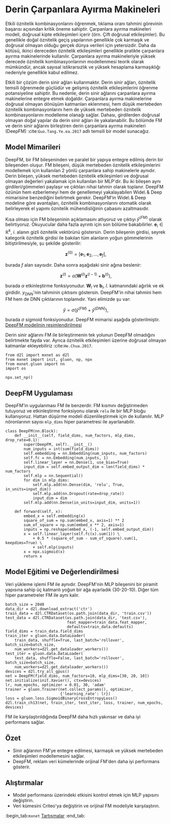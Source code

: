 # Derin Çarpanlara Ayırma Makineleri

Etkili öznitelik kombinasyonlarını öğrenmek, tıklama oranı tahmini görevinin başarısı açısından kritik öneme sahiptir. Çarpanlara ayırma makineleri modeli, doğrusal kipte etkileşimleri içerir (örn. Çift doğrusal etkileşimler). Bu genellikle doğal öznitelik geçiş yapılarının genellikle çok karmaşık ve doğrusal olmayan olduğu gerçek dünya verileri için yetersizdir. Daha da kötüsü, ikinci dereceden öznitelik etkileşimleri genellikle pratikte çarpanlara ayırma makinelerinde kullanılır. Çarpanlara ayırma makineleriyle yüksek derecede öznitelik kombinasyonlarının modellenmesi teorik olarak mümkündür, ancak sayısal istikrarsızlık ve yüksek hesaplama karmaşıklığı nedeniyle genellikle kabul edilmez. 

Etkili bir çözüm derin sinir ağları kullanmaktır. Derin sinir ağları, öznitelik temsili öğrenmede güçlüdür ve gelişmiş öznitelik etkileşimlerini öğrenme potansiyeline sahiptir. Bu nedenle, derin sinir ağlarını çarpanlara ayırma makinelerine entegre etmek doğaldır. Çarpanlara ayırma makinelerine doğrusal olmayan dönüşüm katmanları eklenmesi, hem düşük mertebeden öznitelik kombinasyonlarını hem de yüksek mertebeden öznitelik kombinasyonlarını modelleme olanağı sağlar. Dahası, girdilerden doğrusal olmayan doğal yapılar da derin sinir ağları ile yakalanabilir. Bu bölümde FM ve derin sinir ağlarını birleştiren derin çarpanlara ayırma makineleri (DeepFM) :cite:`Guo.Tang.Ye.ea.2017` adlı temsili bir model sunacağız. 

## Model Mimarileri

DeepFM, bir FM bileşeninden ve paralel bir yapıya entegre edilmiş derin bir bileşenden oluşur. FM bileşeni, düşük mertebeden öznitelik etkileşimlerini modellemek için kullanılan 2 yönlü çarpanlara sahip makinelerle aynıdır. Derin bileşen, yüksek mertebeden öznitelik etkileşimleri ve doğrusal olmayan değerleri yakalamak için kullanılan bir MLP'dir. Bu iki bileşen aynı girdileri/gömmeleri paylaşır ve çıktıları nihai tahmin olarak toplanır. DeepFM özünün hem ezberlemeyi hem de genellemeyi yakalayabilen Wide\ & Deep mimarisine benzediğini belirtmek gerekir. DeepFM'in Wide\ & Deep modeline göre avantajları, öznitelik kombinasyonlarını otomatik olarak belirleyerek el yapımı öznitelik mühendisliğinin çabasını azaltmasıdır. 

Kısa olması için FM bileşeninin açıklamasını atlıyoruz ve çıktıyı $\hat{y}^{(FM)}$ olarak belirtiyoruz. Okuyucular daha fazla ayrıntı için son bölüme bakabilirler. $\mathbf{e}_i \in \mathbb{R}^{k}$, $i.$ alanın gizli öznitelik vektörünü göstersin. Derin bileşenin girdisi, seyrek kategorik öznitelik girdisi ile bakılan tüm alanların yoğun gömmelerinin bitiştirilmesiyle, şu şekilde gösterilir: 

$$
\mathbf{z}^{(0)}  = [\mathbf{e}_1, \mathbf{e}_2, ..., \mathbf{e}_f],
$$

burada $f$ alan sayısıdır. Daha sonra aşağıdaki sinir ağına beslenir: 

$$
\mathbf{z}^{(l)}  = \alpha(\mathbf{W}^{(l)}\mathbf{z}^{(l-1)} + \mathbf{b}^{(l)}),
$$

burada $\alpha$ etkinleştirme fonksiyonudur. $\mathbf{W}_{l}$ ve $\mathbf{b}_{l}$, $l.$ katmanındaki ağırlık ve ek girdidir. $y_{DNN}$'nin tahminin çıktısını göstersin. DeepFM'in nihai tahmini hem FM hem de DNN çıktılarının toplamıdır. Yani elimizde şu var: 

$$
\hat{y} = \sigma(\hat{y}^{(FM)} + \hat{y}^{(DNN)}),
$$

burada $\sigma$ sigmoid fonksiyonudur. DeepFM mimarisi aşağıda gösterilmiştir. [DeepFM modelinin resimlendirilmesi](../img/rec-deepfm.svg) 

Derin sinir ağlarını FM ile birleştirmenin tek yolunun DeepFM olmadığını belirtmekte fayda var. Ayrıca öznitelik etkileşimleri üzerine doğrusal olmayan katmanlar ekleyebiliriz :cite:`He.Chua.2017`.

```{.python .input  n=2}
from d2l import mxnet as d2l
from mxnet import init, gluon, np, npx
from mxnet.gluon import nn
import os

npx.set_np()
```

## DeepFM Uygulaması 
DeepFM'in uygulanması FM ile benzerdir. FM kısmını değiştirmeden tutuyoruz ve etkinleştirme fonksiyonu olarak `relu` ile bir MLP bloğu kullanıyoruz. Hattan düşürme modeli düzenlileştirmek için de kullanılır. MLP nöronlarının sayısı `mlp_dims` hiper parametresi ile ayarlanabilir.

```{.python .input  n=2}
class DeepFM(nn.Block):
    def __init__(self, field_dims, num_factors, mlp_dims, drop_rate=0.1):
        super(DeepFM, self).__init__()
        num_inputs = int(sum(field_dims))
        self.embedding = nn.Embedding(num_inputs, num_factors)
        self.fc = nn.Embedding(num_inputs, 1)
        self.linear_layer = nn.Dense(1, use_bias=True)
        input_dim = self.embed_output_dim = len(field_dims) * num_factors
        self.mlp = nn.Sequential()
        for dim in mlp_dims:
            self.mlp.add(nn.Dense(dim, 'relu', True, in_units=input_dim))
            self.mlp.add(nn.Dropout(rate=drop_rate))
            input_dim = dim
        self.mlp.add(nn.Dense(in_units=input_dim, units=1))

    def forward(self, x):
        embed_x = self.embedding(x)
        square_of_sum = np.sum(embed_x, axis=1) ** 2
        sum_of_square = np.sum(embed_x ** 2, axis=1)
        inputs = np.reshape(embed_x, (-1, self.embed_output_dim))
        x = self.linear_layer(self.fc(x).sum(1)) \
            + 0.5 * (square_of_sum - sum_of_square).sum(1, keepdims=True) \
            + self.mlp(inputs)
        x = npx.sigmoid(x)
        return x
```

## Model Eğitimi ve Değerlendirilmesi 
Veri yükleme işlemi FM ile aynıdır. DeepFM'nin MLP bileşenini bir piramit yapısına sahip üç katmanlı yoğun bir ağa ayarladık (30-20-10). Diğer tüm hiper parametreler FM ile aynı kalır.

```{.python .input  n=4}
batch_size = 2048
data_dir = d2l.download_extract('ctr')
train_data = d2l.CTRDataset(os.path.join(data_dir, 'train.csv'))
test_data = d2l.CTRDataset(os.path.join(data_dir, 'test.csv'),
                           feat_mapper=train_data.feat_mapper,
                           defaults=train_data.defaults)
field_dims = train_data.field_dims
train_iter = gluon.data.DataLoader(
    train_data, shuffle=True, last_batch='rollover', batch_size=batch_size,
    num_workers=d2l.get_dataloader_workers())
test_iter = gluon.data.DataLoader(
    test_data, shuffle=False, last_batch='rollover', batch_size=batch_size,
    num_workers=d2l.get_dataloader_workers())
devices = d2l.try_all_gpus()
net = DeepFM(field_dims, num_factors=10, mlp_dims=[30, 20, 10])
net.initialize(init.Xavier(), ctx=devices)
lr, num_epochs, optimizer = 0.01, 30, 'adam'
trainer = gluon.Trainer(net.collect_params(), optimizer,
                        {'learning_rate': lr})
loss = gluon.loss.SigmoidBinaryCrossEntropyLoss()
d2l.train_ch13(net, train_iter, test_iter, loss, trainer, num_epochs, devices)
```

FM ile karşılaştırıldığında DeepFM daha hızlı yakınsar ve daha iyi performans sağlar. 

## Özet

* Sinir ağlarının FM'ye entegre edilmesi, karmaşık ve yüksek mertebeden etkileşimleri modellemesini sağlar.
* DeepFM, reklam veri kümelerinde orijinal FM'den daha iyi performans gösterir.

## Alıştırmalar

* Model performansı üzerindeki etkisini kontrol etmek için MLP yapısını değiştirin.
* Veri kümesini Criteo'ya değiştirin ve orijinal FM modeliyle karşılaştırın.

:begin_tab:`mxnet`
[Tartışmalar](https://discuss.d2l.ai/t/407)
:end_tab:
